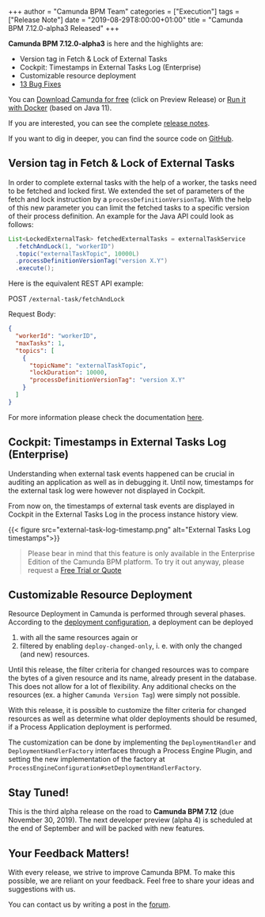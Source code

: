 +++
author = "Camunda BPM Team"
categories = ["Execution"]
tags = ["Release Note"]
date = "2019-08-29T8:00:00+01:00"
title = "Camunda BPM 7.12.0-alpha3 Released"
+++

**Camunda BPM 7.12.0-alpha3** is here and the highlights are:

* Version tag in Fetch & Lock of External Tasks
* Cockpit: Timestamps in External Tasks Log (Enterprise)
* Customizable resource deployment
* [13 Bug Fixes](https://jira.camunda.com/issues/?jql=issuetype%20%3D%20%22Bug%20Report%22%20AND%20fixVersion%20%3D%207.12.0-alpha3)

You can [Download Camunda for free](https://camunda.com/download/) (click on Preview Release) or [Run it with Docker](https://hub.docker.com/r/camunda/camunda-bpm-platform/) (based on Java 11).


If you are interested, you can see the complete [release notes](https://jira.camunda.com/secure/ReleaseNote.jspa?projectId=10230&version=15514).

If you want to dig in deeper, you can find the source code on [GitHub](https://github.com/camunda/camunda-bpm-platform/releases/tag/7.12.0-alpha3).

<!--more-->

## Version tag in Fetch & Lock of External Tasks

In order to complete external tasks with the help of a worker, the tasks need to be fetched and locked first.
We extended the set of parameters of the fetch and lock instruction by a `processDefinitionVersionTag`.
With the help of this new parameter you can limit the fetched tasks to a specific version of their process definition.
An example for the Java API could look as follows:

```java
List<LockedExternalTask> fetchedExternalTasks = externalTaskService
  .fetchAndLock(1, "workerID")
  .topic("externalTaskTopic", 10000L)
  .processDefinitionVersionTag("version X.Y")
  .execute();
```

Here is the equivalent REST API example:

POST `/external-task/fetchAndLock`

Request Body:

```json
{
  "workerId": "workerID",
  "maxTasks": 1,
  "topics": [
    {
      "topicName": "externalTaskTopic",
      "lockDuration": 10000,
      "processDefinitionVersionTag": "version X.Y"
    }
  ]
}
```

For more information please check the documentation [here](https://docs.camunda.org/manual/latest/reference/rest/external-task/fetch/).

## Cockpit: Timestamps in External Tasks Log (Enterprise)

Understanding when external task events happened can be crucial in auditing an application as well as in debugging it. 
Until now, timestamps for the external task log were however not displayed in Cockpit.

From now on, the timestamps of external task events are displayed in Cockpit in the External Tasks Log in the process instance history view.

{{< figure src="external-task-log-timestamp.png" alt="External Tasks Log timestamps">}}

> Please bear in mind that this feature is only available in the Enterprise Edition of the Camunda BPM platform. To try it out anyway, please request a [Free Trial or Quote](https://camunda.com/enterprise/)

## Customizable Resource Deployment

Resource Deployment in Camunda is performed through several phases. According to the
[deployment configuration](https://docs.camunda.org/manual/latest/reference/rest/deployment/post-deployment/#request-body), a deployment can be deployed

1. with all the same resources again or 
2. filtered by enabling `deploy-changed-only`, i. e. with only the changed (and new) resources.

Until this release, the filter criteria for changed resources was to compare the bytes of a 
given resource and its name, already present in the database. This does not allow for a lot of flexibility. Any additional checks on the resources (ex. a higher `Camunda Version Tag`) were simply not possible.

With this release, it is possible to customize the filter criteria for changed resources as 
well as determine what older deployments should be resumed, if a Process Application deployment
is performed.

The customization can be done by implementing the `DeploymentHandler` and `DeploymentHandlerFactory`
interfaces through a Process Engine Plugin, and setting the new implementation of the factory at
`ProcessEngineConfiguration#setDeploymentHandlerFactory`.

## Stay Tuned!

This is the third alpha release on the road to **Camunda BPM 7.12** (due November 30, 2019). The next developer preview
(alpha 4) is scheduled at the end of September and will be packed with new features.

## Your Feedback Matters!

With every release, we strive to improve Camunda BPM. To make this possible, we are reliant on your feedback. Feel free to share your ideas and suggestions with us.

You can contact us by writing a post in the [forum](https://forum.camunda.org/).
